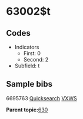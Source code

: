# 63002$t

## Codes

-   Indicators
    -   First: 0
    -   Second: 2
-   Subfield: t

## Sample bibs

6695763 [Quicksearch](https://search.library.yale.edu/catalog/6695763) [VXWS](http://prodorbis.library.yale.edu:7014/vxws/GetHoldingsService?bibId=6695763)

**Parent topic:**[630](../../tags/630/630.md)

